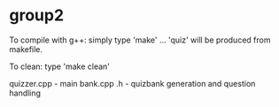 # group2

To compile with g++:
  simply type 'make' ... 'quiz' will be produced from makefile. 

To clean:
  type 'make clean'

quizzer.cpp - main
bank.cpp .h - quizbank generation and question handling 
